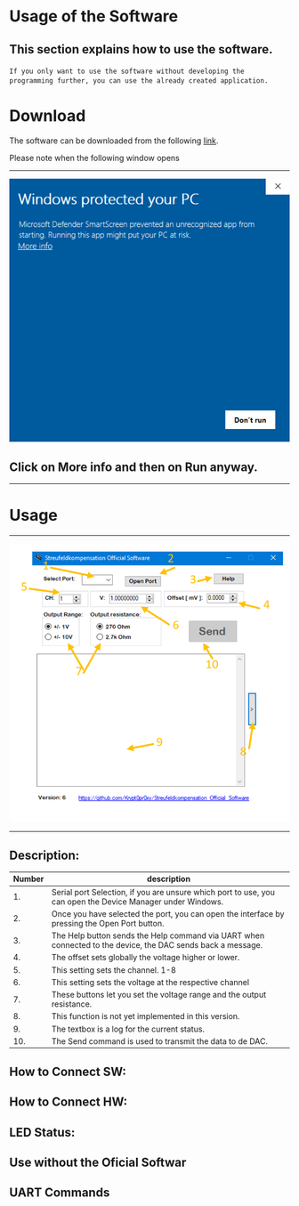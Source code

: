 # Usage of the Software
## This section explains how to use the software.
`If you only want to use the software without developing the programming further, you can use the already created application.`

# Download
The software can be downloaded from the following [link][1].

Please note when the following window opens
***
![Image][2]
## Click on **More info** and then on **Run anyway**.
***
# Usage
***
![Image][3]
***
## Description:
Number | description 
--- | ---
1\. | Serial port Selection, if you are unsure which port to use, you can open the Device Manager under Windows. 
 2\. | Once you have selected the port, you can open the interface by pressing the Open Port button. 
 3\. | The Help button sends the Help command via UART when connected to the device, the DAC sends back a message.
 4\. | The offset sets globally the voltage higher or lower.
 5\. | This setting sets the channel. 1-8
 6\. | This setting sets the voltage at the respective channel
 7\. | These buttons let you set the voltage range and the output resistance.
 8\. | This function is not yet implemented in this version.
 9\. | The textbox is a log for the current status.
 10\. | The Send command is used to transmit the data to de DAC.


## How to Connect SW:
## How to Connect HW:
## LED Status:
## Use without the Oficial Softwar
## UART Commands


[1]:https://github.com/Krypt0pr0xy/Streufeldkompensation_Official_Software/blob/master/Streufeldkompensation_Official_Software.exe

[2]:https://github.com/Krypt0pr0xy/Streufeldkompensation_Official_Software/blob/master/WindowsprotectedyourPC.PNG

[3]:https://github.com/Krypt0pr0xy/Streufeldkompensation_Official_Software/blob/master/Official_Software.PNG
